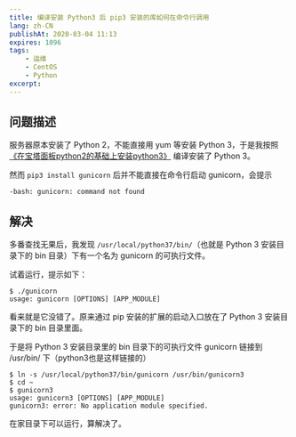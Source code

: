 ```yaml
---
title: 编译安装 Python3 后 pip3 安装的库如何在命令行调用
lang: zh-CN
publishAt: 2020-03-04 11:13
expires: 1096
tags:
    - 运维
    - CentOS
    - Python
excerpt:
---
```


<style scoped>
.VPDoc p:not(.custom-block-title) {
    text-indent: 2em;
}
</style>

## 问题描述

服务器原本安装了 Python 2，不能直接用 yum 等安装 Python 3，于是我按照
[《在宝塔面板python2的基础上安装python3》](https://zhujitips.com/653)
编译安装了 Python 3。

然而 `pip3 install gunicorn` 后并不能直接在命令行启动 gunicorn，会提示

```console
-bash: gunicorn: command not found
```

## 解决

多番查找无果后，我发现 `/usr/local/python37/bin/`（也就是 Python 3 安装目录下的 bin 目录）下有一个名为 gunicorn 的可执行文件。

试着运行，提示如下：

```console
$ ./gunicorn
usage: gunicorn [OPTIONS] [APP_MODULE]
```

看来就是它没错了。原来通过 pip 安装的扩展的启动入口放在了 Python 3 安装目录下的 bin 目录里面。

于是将 Python 3 安装目录里的 bin 目录下的可执行文件 gunicorn 链接到 /usr/bin/ 下（python3也是这样链接的）

```console
$ ln -s /usr/local/python37/bin/gunicorn /usr/bin/gunicorn3
$ cd ~
$ gunicorn3
usage: gunicorn3 [OPTIONS] [APP_MODULE]
gunicorn3: error: No application module specified.
```

在家目录下可以运行，算解决了。
